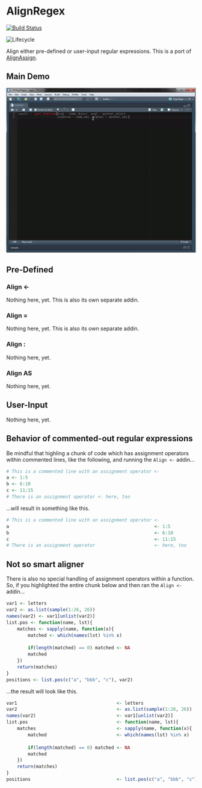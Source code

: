 AlignRegex
==========

[![Build Status](https://travis-ci.org/seasmith/AlignRegex.svg?branch=master)](https://travis-ci.org/seasmith/AlignRegex)

![Lifecycle](https://img.shields.io/badge/lifecycle-developing-red.svg)

<!-- ![GitHub release](https://img.shields.io/github/release/seasmith/AlignRegex.svg) -->
Align either pre-defined or user-input regular expressions. This is a port of [AlignAssign](https://github.com/seasmith/AlignAssign).

Main Demo
---------

![Main demo](inst/media/main_demo.gif)

Pre-Defined
-----------

### Align &lt;-

Nothing here, yet. This is also its own separate addin. ![]()

### Align =

Nothing here, yet. This is also its own separate addin. ![]()

### Align :

Nothing here, yet. ![]()

### Align AS

Nothing here, yet. ![]()

User-Input
----------

Nothing here, yet. ![]()

Behavior of commented-out regular expressions
---------------------------------------------

Be mindful that highling a chunk of code which has assignment operators within commented lines, like the following, and running the `Align <-` addin...

``` r
# This is a commented line with an assignment operator <-
a <- 1:5
b <- 6:10
c <- 11:15
# There is an assignment operator <- here, too
```

...will result in something like this.

``` r
# This is a commented line with an assignment operator <-
a                                                      <- 1:5
b                                                      <- 6:10
c                                                      <- 11:15
# There is an assignment operator                      <- here, too
```

Not so smart aligner
--------------------

There is also no special handling of assignment operators within a function. So, if you highlighted the entire chunk below and then ran the `Align <-` addin...

``` r
var1 <- letters
var2 <- as.list(sample(1:26, 26))
names(var2) <- var1[unlist(var2)]
list.pos <- function(name, lst){
    matches <- sapply(name, function(x){
        matched <- which(names(lst) %in% x)

        if(length(matched) == 0) matched <- NA
        matched
    })
    return(matches)
}
positions <- list.pos(c("a", "bbb", "c"), var2)
```

...the result will look like this.

``` r
var1                                     <- letters
var2                                     <- as.list(sample(1:26, 26))
names(var2)                              <- var1[unlist(var2)]
list.pos                                 <- function(name, lst){
    matches                              <- sapply(name, function(x){
        matched                          <- which(names(lst) %in% x)

        if(length(matched) == 0) matched <- NA
        matched
    })
    return(matches)
}
positions                                <- list.pos(c("a", "bbb", "c"), var2)
```
